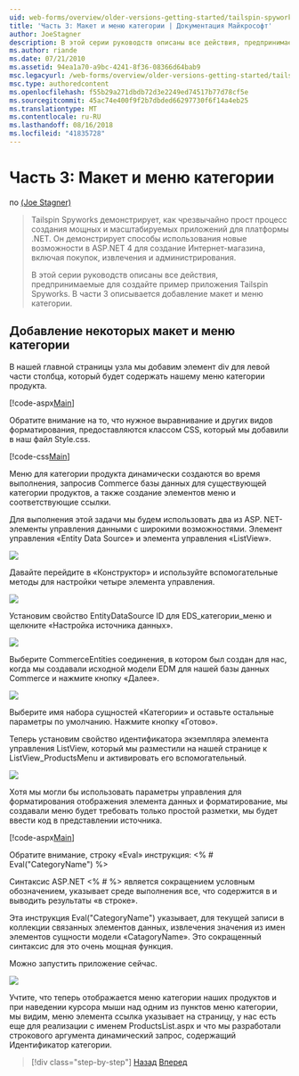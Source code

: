 ```yaml
---
uid: web-forms/overview/older-versions-getting-started/tailspin-spyworks/tailspin-spyworks-part-3
title: 'Часть 3: Макет и меню категории | Документация Майкрософт'
author: JoeStagner
description: В этой серии руководств описаны все действия, предпринимаемые для создайте пример приложения Tailspin Spyworks. В части 3 описывается добавление макет и меню категории.
ms.author: riande
ms.date: 07/21/2010
ms.assetid: 94ea1a70-a9bc-4241-8f36-08366d64bab9
msc.legacyurl: /web-forms/overview/older-versions-getting-started/tailspin-spyworks/tailspin-spyworks-part-3
msc.type: authoredcontent
ms.openlocfilehash: f55b29a271dbdb72d3e2249ed74517b77d78cf5e
ms.sourcegitcommit: 45ac74e400f9f2b7dbded66297730f6f14a4eb25
ms.translationtype: MT
ms.contentlocale: ru-RU
ms.lasthandoff: 08/16/2018
ms.locfileid: "41835728"
---
```

<a name="part-3-layout-and-category-menu"></a>Часть 3: Макет и меню категории
====================
по [(Joe Stagner)](https://github.com/JoeStagner)

> Tailspin Spyworks демонстрирует, как чрезвычайно прост процесс создания мощных и масштабируемых приложений для платформы .NET. Он демонстрирует способы использования новые возможности в ASP.NET 4 для создание Интернет-магазина, включая покупок, извлечения и администрирования.
> 
> В этой серии руководств описаны все действия, предпринимаемые для создайте пример приложения Tailspin Spyworks. В части 3 описывается добавление макет и меню категории.


## <a id="_Toc260221669"></a>  Добавление некоторых макет и меню категории

В нашей главной страницы узла мы добавим элемент div для левой части столбца, который будет содержать нашему меню категории продукта.

[!code-aspx[Main](tailspin-spyworks-part-3/samples/sample1.aspx)]

Обратите внимание на то, что нужное выравнивание и других видов форматирования, предоставляются классом CSS, который мы добавили в наш файл Style.css.

[!code-css[Main](tailspin-spyworks-part-3/samples/sample2.css)]

Меню для категории продукта динамически создаются во время выполнения, запросив Commerce базы данных для существующей категории продуктов, а также создание элементов меню и соответствующие ссылки.

Для выполнения этой задачи мы будем использовать два из ASP. NET-элементы управления данными с широкими возможностями. Элемент управления «Entity Data Source» и элемента управления «ListView».

![](tailspin-spyworks-part-3/_static/image1.jpg)

Давайте перейдите в «Конструктор» и используйте вспомогательные методы для настройки четыре элемента управления.

![](tailspin-spyworks-part-3/_static/image2.jpg)

Установим свойство EntityDataSource ID для EDS\_категории\_меню и щелкните «Настройка источника данных».

![](tailspin-spyworks-part-3/_static/image3.jpg)

Выберите CommerceEntities соединения, в котором был создан для нас, когда мы создавали исходной модели EDM для нашей базы данных Commerce и нажмите кнопку «Далее».

![](tailspin-spyworks-part-3/_static/image4.jpg)

Выберите имя набора сущностей «Категории» и оставьте остальные параметры по умолчанию. Нажмите кнопку «Готово».

Теперь установим свойство идентификатора экземпляра элемента управления ListView, который мы разместили на нашей странице к ListView\_ProductsMenu и активировать его вспомогательный.

![](tailspin-spyworks-part-3/_static/image5.jpg)

Хотя мы могли бы использовать параметры управления для форматирования отображения элемента данных и форматирование, мы создавали меню будет требовать только простой разметки, мы будет ввести код в представлении источника.

[!code-aspx[Main](tailspin-spyworks-part-3/samples/sample3.aspx)]

Обратите внимание, строку «Eval» инструкция: &lt;% # Eval("CategoryName") %&gt;

Синтаксис ASP.NET &lt;% # %&gt; является сокращением условным обозначением, указывает среде выполнения все, что содержится в и выводить результаты «в строке».

Эта инструкция Eval("CategoryName") указывает, для текущей записи в коллекции связанных элементов данных, извлечения значения из имен элементов сущности модели «CatagoryName». Это сокращенный синтаксис для это очень мощная функция.

Можно запустить приложение сейчас.

![](tailspin-spyworks-part-3/_static/image6.jpg)

Учтите, что теперь отображается меню категории наших продуктов и при наведении курсора мыши над одним из пунктов меню категории, мы видим, меню элемента ссылка указывает на страницу, у нас есть еще для реализации с именем ProductsList.aspx и что мы разработали строкового аргумента динамический запрос, содержащий  Идентификатор категории.

> [!div class="step-by-step"]
> [Назад](tailspin-spyworks-part-2.md)
> [Вперед](tailspin-spyworks-part-4.md)
